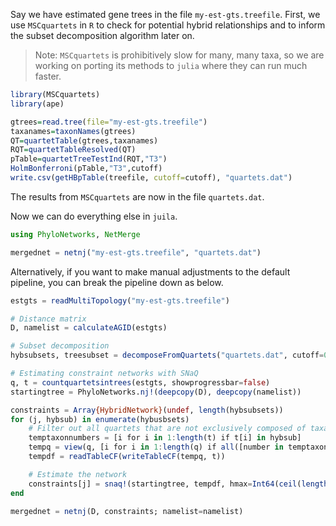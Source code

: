 Say we have estimated gene trees in the file `my-est-gts.treefile`. First, we use `MSCquartets` in `R` to check for potential hybrid relationships and to inform the subset decomposition algorithm later on.

> Note: `MSCquartets` is prohibitively slow for many, many taxa, so we are working on porting its methods to `julia` where they can run much faster.

```R
library(MSCquartets)
library(ape)

gtrees=read.tree(file="my-est-gts.treefile")
taxanames=taxonNames(gtrees)
QT=quartetTable(gtrees,taxanames)
RQT=quartetTableResolved(QT)
pTable=quartetTreeTestInd(RQT,"T3")
HolmBonferroni(pTable,"T3",cutoff)
write.csv(getHBpTable(treefile, cutoff=cutoff), "quartets.dat")
```

The results from `MSCquartets` are now in the file `quartets.dat`.

Now we can do everything else in `juila`.

```julia
using PhyloNetworks, NetMerge

mergednet = netnj("my-est-gts.treefile", "quartets.dat")
```

Alternatively, if you want to make manual adjustments to the default pipeline, you can break the pipeline down as below.

```julia
estgts = readMultiTopology("my-est-gts.treefile")

# Distance matrix
D, namelist = calculateAGID(estgts)

# Subset decomposition
hybsubsets, treesubset = decomposeFromQuartets("quartets.dat", cutoff=0.01)

# Estimating constraint networks with SNaQ
q, t = countquartetsintrees(estgts, showprogressbar=false)
startingtree = PhyloNetworks.nj!(deepcopy(D), deepcopy(namelist))

constraints = Array{HybridNetwork}(undef, length(hybsubsets))
for (j, hybsub) in enumerate(hybusbsets)
    # Filter out all quartets that are not exclusively composed of taxa in `hybsub`
    temptaxonnumbers = [i for i in 1:length(t) if t[i] in hybsub]
    tempq = view(q, [i for i in 1:length(q) if all([number in temptaxonnumbers for number in q[i].taxonnumber])])
    tempdf = readTableCF(writeTableCF(tempq, t))

    # Estimate the network
    constraints[j] = snaq!(startingtree, tempdf, hmax=Int64(ceil(length(hybsub) / 3)), runs=10)
end

mergednet = netnj(D, constraints; namelist=namelist)
```